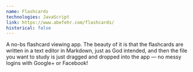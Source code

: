 ```yaml
---
name: Flashcards
technologies: JavaScript
link: https://www.abefehr.com/flashcards/
historical: false
---
```


A no-bs flashcard viewing app. The beauty of it is that the flashcards are written in a text editor in Markdown, just as God intended, and then the file you want to study is just dragged and dropped into the app &mdash; no messy logins with Google+ or Facebook!
